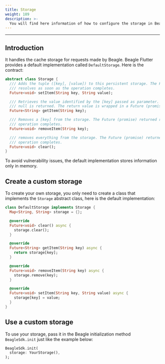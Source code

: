 ```yaml
---
title: Storage
weight: 189
description: >-
  You will find here information of how to configure the storage in Beagle Flutter.
---
```


---

## Introduction
It handles the cache storage for requests made by Beagle. Beagle Flutter provides a default implementation called `DefaultStorage`. Here is the contract:

```dart
abstract class Storage {
  /// Adds the tuple ([key], [value]) to this persistent storage. The Future (promise) returned
  /// resolves as soon as the operation completes.
  Future<void> setItem(String key, String value);

  /// Retrieves the value identified by the [key] passed as parameter. If the key doesn't exist,
  /// null is returned. The return value is wrapped in a Future (promise).
  Future<String> getItem(String key);

  /// Removes a [key] from the storage. The Future (promise) returned resolves as soon as the
  /// operation completes.
  Future<void> removeItem(String key);

  /// removes everything from the storage. The Future (promise) returned resolves as soon as the
  /// operation completes.
  Future<void> clear();
}
```

To avoid vulnerability issues, the default implementation stores information only in memory.

## Create a custom storage
To create your own storage, you only need to create a class that implements the `Storage` abstract class, here is the default implementation:

```dart
class DefaultStorage implements Storage {
  Map<String, String> storage = {};

  @override
  Future<void> clear() async {
    storage.clear();
  }

  @override
  Future<String> getItem(String key) async {
    return storage[key];
  }

  @override
  Future<void> removeItem(String key) async {
    storage.remove(key);
  }

  @override
  Future<void> setItem(String key, String value) async {
    storage[key] = value;
  }
}
```

## Use a custom storage
To use your storage, pass it in the Beagle initialization method `BeagleSdk.init` just like the example below:
```dart
BeagleSdk.init(
  storage: YourStorage(),
);
```

